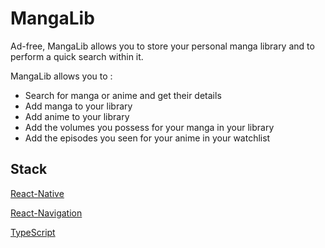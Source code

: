 # MangaLib

Ad-free, MangaLib allows you to store your personal manga library and to perform a quick search within it.

MangaLib allows you to :

- Search for manga or anime and get their details
- Add manga to your library
- Add anime to your library
- Add the volumes you possess for your manga in your library
- Add the episodes you seen for your anime in your watchlist

## Stack

[React-Native](https://github.com/facebook/react-native)

[React-Navigation](https://reactnavigation.org/)

[TypeScript](https://www.typescriptlang.org/)

